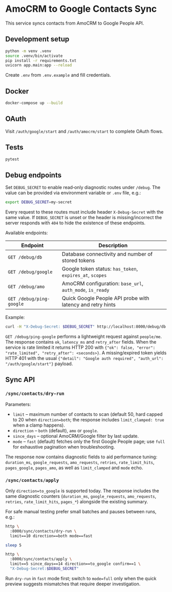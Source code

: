 # AmoCRM to Google Contacts Sync

This service syncs contacts from AmoCRM to Google People API.

## Development setup

```bash
python -m venv .venv
source .venv/bin/activate
pip install -r requirements.txt
uvicorn app.main:app --reload
```

Create `.env` from `.env.example` and fill credentials.

## Docker

```bash
docker-compose up --build
```

## OAuth

Visit `/auth/google/start` and `/auth/amocrm/start` to complete OAuth flows.

## Tests

```bash
pytest
```

## Debug endpoints

Set `DEBUG_SECRET` to enable read‑only diagnostic routes under `/debug`. The value
can be provided via environment variable or `.env` file, e.g.:

```bash
export DEBUG_SECRET=my-secret
```

Every request to these routes must include header `X-Debug-Secret` with the same
value. If `DEBUG_SECRET` is unset or the header is missing/incorrect the server
responds with `404` to hide the existence of these endpoints.

Available endpoints:

| Endpoint | Description |
| --- | --- |
| `GET /debug/db` | Database connectivity and number of stored tokens |
| `GET /debug/google` | Google token status: `has_token`, `expires_at`, `scopes` |
| `GET /debug/amo` | AmoCRM configuration: `base_url`, `auth_mode`, `is_ready` |
| `GET /debug/ping-google` | Quick Google People API probe with latency and retry hints |

Example:

```bash
curl -H "X-Debug-Secret: $DEBUG_SECRET" http://localhost:8000/debug/db
```

`GET /debug/ping-google` performs a lightweight request against
`people/me`. The response contains `ok`, `latency_ms` and `retry_after`
fields. When the service is rate limited it returns HTTP 200 with
`{"ok": false, "error": "rate_limited", "retry_after": <seconds>}`.
A missing/expired token yields HTTP 401 with the usual
`{"detail": "Google auth required", "auth_url": "/auth/google/start"}`
payload.

## Sync API

### `/sync/contacts/dry-run`

Parameters:

* `limit` – maximum number of contacts to scan (default 50, hard capped to 20
  when `direction=both`; the response includes `limit_clamped: true` when a
  clamp happens).
* `direction` – `both` (default), `amo` or `google`.
* `since_days` – optional AmoCRM/Google filter by last update.
* `mode` – `fast` (default) fetches only the first Google People page; use
  `full` for exhaustive pagination when troubleshooting.

The response now contains diagnostic fields to aid performance tuning:
`duration_ms`, `google_requests`, `amo_requests`, `retries`, `rate_limit_hits`,
`pages_google`, `pages_amo`, as well as `limit_clamped` and `mode` echo.

### `/sync/contacts/apply`

Only `direction=to_google` is supported today. The response includes the same
diagnostic counters (`duration_ms`, `google_requests`, `amo_requests`,
`retries`, `rate_limit_hits`, `pages_*`) alongside the existing summary.

For safe manual testing prefer small batches and pauses between runs, e.g.:

```bash
http \
  :8000/sync/contacts/dry-run \
  limit==10 direction==both mode==fast

sleep 5

http \
  :8000/sync/contacts/apply \
  limit==5 since_days==14 direction==to_google confirm==1 \
  "X-Debug-Secret:$DEBUG_SECRET"
```

Run `dry-run` in `fast` mode first; switch to `mode=full` only when the quick
preview suggests mismatches that require deeper investigation.
